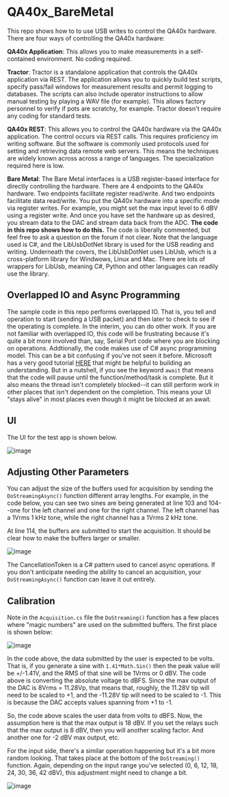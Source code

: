 # QA40x_BareMetal
This repo shows how to to use USB writes to control the QA40x hardware. There are four ways of controlling the QA40x hardware:

**QA40x Application**: This allows you to make measurements in a self-contained environment. No coding required.

**Tractor**: Tractor is a standalone application that controls the QA40x application via REST. The application allows you to quickly build test scripts, specify pass/fail windows for measurement results and permit logging to databases. The scripts can also include operator instructions to allow manual testing by playing a WAV file (for example). This allows factory personnel to verify if pots are scratchy, for example. Tractor doesn't require any coding for standard tests.

**QA40x REST**: This allows you to control the QA40x hardware via the QA40x application. The control occurs via REST calls. This requires proficiency im writing software. But the software is commonly used protocols used for setting and retrieving data remote web servers. This means the techniques are widely known across across a range of languages. The specialization required here is low. 

**Bare Metal**: The Bare Metal interfaces is a USB register-based interface for directly controlling the hardware. There are 4 endpoints to the QA40x hardware. Two endpoints facilitate register read/write. And two endpoints facilitate data read/write. You put the QA40x hardware into a specific mode via register writes. For example, you might set the max input level to 6 dBV using a register write. And once you have set the hardware up as desired, you stream data to the DAC and stream data back from the ADC. **The code in this repo shows how to do this.** The code is liberally commented, but feel free to ask a question on the forum if not clear. Note that the language used is C#, and the LibUsbDotNet library is used for the USB reading and writing. Underneath the covers, the LibUsbDotNet uses LibUsb, which is a cross-platform library for Windwows, Linux and Mac. There are lots of wrappers for LibUsb, meaning C#, Python and other languages can readily use the library.

## Overlapped IO and Async Programming
The sample code in this repo performs overlapped IO. That is, you tell and operation to start (sending a USB packet) and then later to check to see if the operating is complete. In the interim, you can do other work. If you are not familiar with overlapped IO, this code will be frustrating because it's quite a bit more involved than, say, Serial Port code where you are blocking on operations. Addtionally, the code makes use of C# async programming model. This can be a bit confusing if you've not seen it before. Microsoft has a very good tutorial [HERE](https://learn.microsoft.com/en-us/dotnet/csharp/programming-guide/concepts/async/) that might be helpful to building an understanding. But in a nutshell, if you see the keyword ```await``` that means that the code will pause until the function/method/task is complete. But it also means the thread isn't completely blocked--it can still perform work in other places that isn't dependent on the completion. This means your UI "stays alive" in most places even though it might be blocked at an await. 

## UI
The UI for the test app is shown below.

![image](https://user-images.githubusercontent.com/27789827/207464631-de8402b4-0321-4a7f-898b-6c2d540a90f0.png)

## Adjusting Other Parameters
You can adjust the size of the buffers used for acquisition by sending the ```DoStreamingAsync()``` function different array lengths. For example, in the code below, you can see two sines are being generated at line 103 and 104--one for the left channel and one for the right channel. The left channel has a 1Vrms 1 kHz tone, while the right channel has a 1Vrms 2 kHz tone. 

At line 114, the buffers are submitted to start the acquisition. It should be clear how to make the buffers larger or smaller. 

![image](https://user-images.githubusercontent.com/27789827/207464947-d88d9e72-715c-4359-bf7a-7ab3724d401c.png)

The CancellationToken is a C# pattern used to cancel async operations. If you don't anticipate needing the ability to cancel an acquisition, your ```DoStreamingAsync()``` function can leave it out entirely. 

## Calibration
Note in the ```Acquisition.cs``` file the ```DoStreaming()``` function has a few places where "magic numbers" are used on the submitted buffers. The first place is shown below:

![image](https://user-images.githubusercontent.com/27789827/207465592-055e5b64-0347-46ff-9e9a-3caf83f4609d.png)

In the code above, the data submitted by the user is expected to be volts. That is, if you generate a sine with ```1.41*Math.Sin()``` then the peak value will be +/-1.41V, and the RMS of that sine will be 1Vrms or 0 dBV. The code above is converting the absolute voltage to dBFS. Since the max output of the DAC is 8Vrms = 11.28Vp, that means that, roughly, the 11.28V tip will need to be scaled to +1, and the -11.28V tip will need to be scaled to -1. This is because the DAC accepts values spanning from +1 to -1. 

So, the code above scales the user data from volts to dBFS. Now, the assumption here is that the max output is 18 dBV. If you set the relays such that the max output is 8 dBV, then you will another scaling factor. And another one for -2 dBV max output, etc. 

For the input side, there's a similar operation happening but it's a bit more random looking. That takes place at the bottom of the ```DoStreaming()``` function. Again, depending on the input range you've selected (0, 6, 12, 18, 24, 30, 36, 42 dBV), this adjustment might need to change a bit. 

![image](https://user-images.githubusercontent.com/27789827/207466284-98c99f21-6dc5-40ec-a98f-ba0ac0502067.png)






